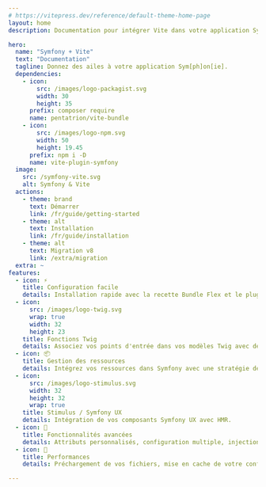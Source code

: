 ```yaml
---
# https://vitepress.dev/reference/default-theme-home-page
layout: home
description: Documentation pour intégrer Vite dans votre application Symfony.

hero:
  name: "Symfony + Vite"
  text: "Documentation"
  tagline: Donnez des ailes à votre application Sym[ph]on[ie].
  dependencies:
    - icon:
        src: /images/logo-packagist.svg
        width: 30
        height: 35
      prefix: composer require
      name: pentatrion/vite-bundle
    - icon:
        src: /images/logo-npm.svg
        width: 50
        height: 19.45
      prefix: npm i -D
      name: vite-plugin-symfony
  image:
    src: /symfony-vite.svg
    alt: Symfony & Vite
  actions:
    - theme: brand
      text: Démarrer
      link: /fr/guide/getting-started
    - theme: alt
      text: Installation
      link: /fr/guide/installation
    - theme: alt
      text: Migration v8
      link: /extra/migration
  extra: ~
features:
  - icon: ⚡️
    title: Configuration facile
    details: Installation rapide avec la recette Bundle Flex et le plugin Vite préconfiguré.
  - icon:
      src: /images/logo-twig.svg
      wrap: true
      width: 32
      height: 23
    title: Fonctions Twig
    details: Associez vos points d'entrée dans vos modèles Twig avec des fonctions Twig.
  - icon: 📦
    title: Gestion des ressources
    details: Intégrez vos ressources dans Symfony avec une stratégie de version d'asset personnalisée.
  - icon:
      src: /images/logo-stimulus.svg
      width: 32
      height: 32
      wrap: true
    title: Stimulus / Symfony UX
    details: Intégration de vos composants Symfony UX avec HMR.
  - icon: 🧩
    title: Fonctionnalités avancées
    details: Attributs personnalisés, configuration multiple, injection de dépendances.
  - icon: 🚀
    title: Performances
    details: Préchargement de vos fichiers, mise en cache de votre configuration.

---
```


